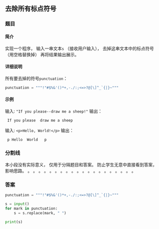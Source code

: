 ## 去除所有标点符号

### 题目
#### 简介
实现一个程序，
输入一串文本`s` （接收用户输入），
去掉这串文本中的标点符号（用空格替换掉）
再将结果输出展示。

#### 详细说明
所有要去掉的符号`punctuation`：
```python
punctuation = """!"#$%&'()*+,-./:;<=>?@[\]^_`{|}~"""
```

#### 示例
输入: `"If you please--draw me a sheep!"`
输出：
```txt
 If you please  draw me a sheep  
```

输入: `<p>Hello, World!</p>`
输出：
```txt
 p Hello  World   p
```

### 分割线
本小段没有实际意义，
仅用于分隔题目和答案。
防止学生无意中直接看到答案，
影响思路。
。
。
。
。
。
。
。
。
。
。
。
。
。
。
。
。
。
。
。
。

### 答案
```python
punctuation = """!"#$%&'()*+,-./:;<=>?@[\]^_`{|}~"""

s = input()
for mark in punctuation:
    s = s.replace(mark, " ")

print(s)
```
